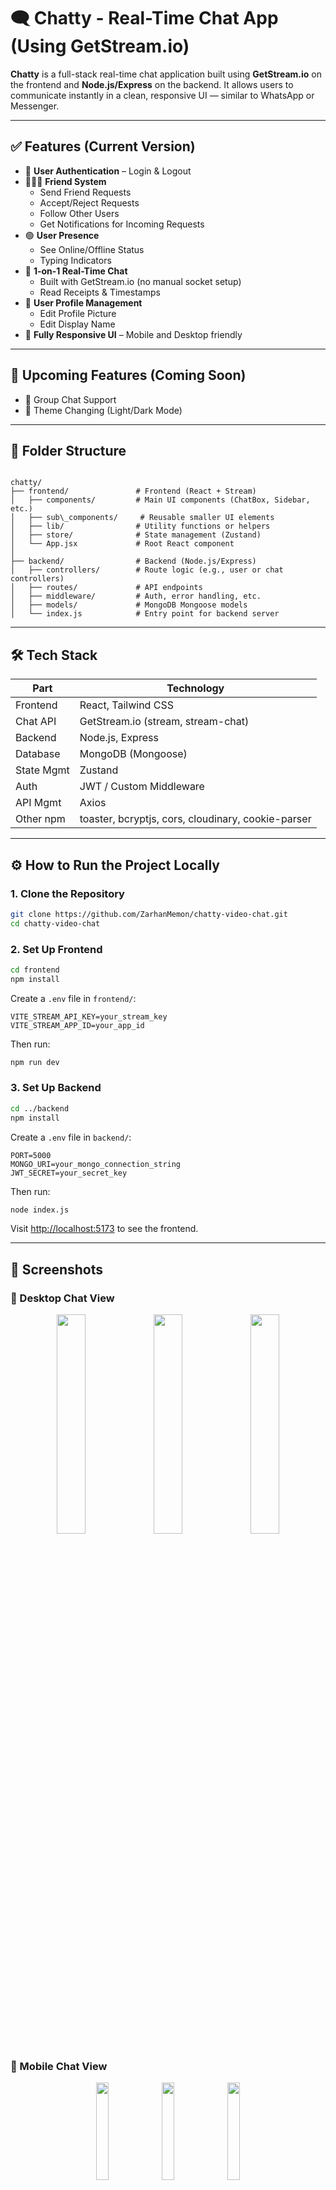 
# 🗨️ Chatty - Real-Time Chat App (Using GetStream.io)

**Chatty** is a full-stack real-time chat application built using **GetStream.io** on the frontend and **Node.js/Express** on the backend. It allows users to communicate instantly in a clean, responsive UI — similar to WhatsApp or Messenger.

---

## ✅ Features (Current Version)

- 🔐 **User Authentication** – Login & Logout  
- 🧑‍🤝‍🧑 **Friend System**
  - Send Friend Requests  
  - Accept/Reject Requests  
  - Follow Other Users  
  - Get Notifications for Incoming Requests  
- 🟢 **User Presence**
  - See Online/Offline Status  
  - Typing Indicators  
- 💬 **1-on-1 Real-Time Chat**
  - Built with GetStream.io (no manual socket setup)  
  - Read Receipts & Timestamps  
- 👤 **User Profile Management**
  - Edit Profile Picture  
  - Edit Display Name  
- 📱 **Fully Responsive UI** – Mobile and Desktop friendly  

---

## 🚀 Upcoming Features (Coming Soon)

- 👥 Group Chat Support  
- 🌙 Theme Changing (Light/Dark Mode)  

---

## 📁 Folder Structure

```

chatty/
├── frontend/               # Frontend (React + Stream)
│   ├── components/         # Main UI components (ChatBox, Sidebar, etc.)
│   ├── sub\_components/     # Reusable smaller UI elements
│   ├── lib/                # Utility functions or helpers
│   ├── store/              # State management (Zustand)
│   └── App.jsx             # Root React component
│
├── backend/                # Backend (Node.js/Express)
│   ├── controllers/        # Route logic (e.g., user or chat controllers)
│   ├── routes/             # API endpoints
│   ├── middleware/         # Auth, error handling, etc.
│   ├── models/             # MongoDB Mongoose models
│   └── index.js            # Entry point for backend server

````

---

## 🛠 Tech Stack

| Part         | Technology                              |
|--------------|-----------------------------------------|
| Frontend     | React, Tailwind CSS                     |
| Chat API     | GetStream.io (stream, stream-chat)      |
| Backend      | Node.js, Express                        |
| Database     | MongoDB (Mongoose)                      |
| State Mgmt   | Zustand                                 |
| Auth         | JWT / Custom Middleware                 |
| API Mgmt     | Axios                                   |
| Other npm    | toaster, bcryptjs, cors, cloudinary, cookie-parser |

---

## ⚙️ How to Run the Project Locally

### 1. Clone the Repository

```bash
git clone https://github.com/ZarhanMemon/chatty-video-chat.git
cd chatty-video-chat
````

### 2. Set Up Frontend

```bash
cd frontend
npm install
```

Create a `.env` file in `frontend/`:

```env
VITE_STREAM_API_KEY=your_stream_key
VITE_STREAM_APP_ID=your_app_id
```

Then run:

```bash
npm run dev
```

### 3. Set Up Backend

```bash
cd ../backend
npm install
```

Create a `.env` file in `backend/`:

```env
PORT=5000
MONGO_URI=your_mongo_connection_string
JWT_SECRET=your_secret_key
```

Then run:

```bash
node index.js
```

Visit [http://localhost:5173](http://localhost:5173) to see the frontend.

---

## 📸 Screenshots

### 💬 Desktop Chat View

<p align="center"> <img src="https://github.com/user-attachments/assets/144855c9-636f-4b4f-9f8c-05e9e7c21d9c" width="30%" /> <img src="https://github.com/user-attachments/assets/12b7f15b-affd-4201-9515-413911bf8c3e" width="30%" /> <img src="https://github.com/user-attachments/assets/1bb9ce57-cc56-4207-8724-0a2d16053085" width="30%" /> </p>


### 📱 Mobile Chat View

<p align="center"> <img src="https://github.com/user-attachments/assets/f34becec-816f-4af2-9d94-cf78cb3243ce" width="20%" /> <img src="https://github.com/user-attachments/assets/2eb4d9a9-017c-40ee-bbd5-1fb0646bf3ce" width="20%" /> <img src="https://github.com/user-attachments/assets/72ca9409-22e9-49c2-94a2-030e88f056ab" width="20%" /> </p>


---

## 🎥 Demo Video

![Chatty Demo](./video_demo_chatty.gif)

📽️ Watch the demo video: [Click to Play](./video_demo_chatty.mp4)
 
---

## 🙏 Credits

Thanks to:

* [GetStream.io](https://getstream.io/)
* [MongoDB](https://www.mongodb.com/)
* [Tailwind CSS](https://tailwindcss.com/)

---

## 📄 License

This project is licensed under the **MIT License**.

